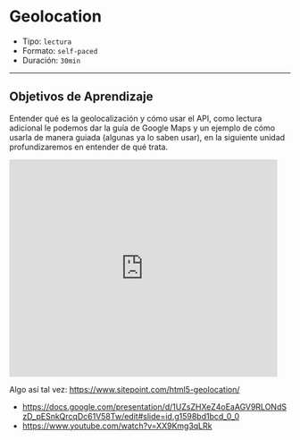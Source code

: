# Geolocation

- Tipo: `lectura`
- Formato: `self-paced`
- Duración: `30min`

***

## Objetivos de Aprendizaje

Entender qué es la geolocalización y cómo usar el API, como lectura adicional
le podemos dar la guía de Google Maps y un ejemplo de cómo usarla de manera
guiada (algunas ya lo saben usar), en la siguiente unidad profundizaremos en
entender de qué trata.

<iframe src="https://docs.google.com/presentation/d/e/2PACX-1vQbFDCCktoR42Inmp5jjBt-OkwBMPS-CxOI4k4FgHvQKEOkLvht3qTZc5bYz4X8Vjt--a3NepBgu2A-/embed?start=false&loop=false&delayms=5000" frameborder="0" width="480" height="389" allowfullscreen="true" mozallowfullscreen="true" webkitallowfullscreen="true"></iframe>

Algo así tal vez: https://www.sitepoint.com/html5-geolocation/

- https://docs.google.com/presentation/d/1UZsZHXeZ4oEaAGV9RLONdSzD_pESnkQrcqDc61V58Tw/edit#slide=id.g1598bd1bcd_0_0
- https://www.youtube.com/watch?v=XX9Kmg3qLRk
